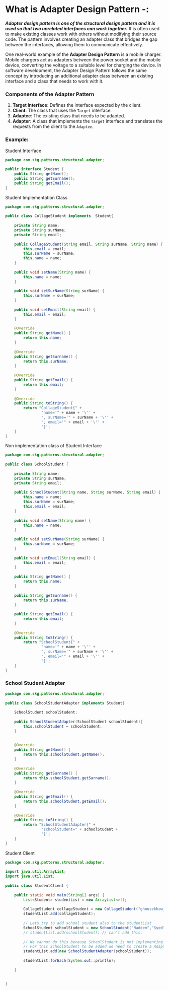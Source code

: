 # What is Adapter Design Pattern -:

**_Adapter design pattern is one of the structural design pattern and it is used so that two unrelated interfaces can work together._** It is often used to make existing classes work with others without modifying their source code. The pattern involves creating an adapter class that bridges the gap between the interfaces, allowing them to communicate effectively.

One real-world example of the **Adapter Design Pattern** is a mobile charger. Mobile chargers act as adapters between the power socket and the mobile device, converting the voltage to a suitable level for charging the device. In software development, the Adapter Design Pattern follows the same concept by introducing an additional adapter class between an existing interface and a class that needs to work with it.

### Components of the Adapter Pattern

1. **Target Interface**: Defines the interface expected by the client.
2. **Client**: The class that uses the `Target` interface.
3. **Adaptee**: The existing class that needs to be adapted.
4. **Adapter**: A class that implements the `Target` interface and translates the requests from the client to the `Adaptee`.

### Example:

Student Interface
```java
package com.skg.patterns.structural.adapter;  
  
public interface Student {  
    public String getName();  
    public String getSurname();  
    public String getEmail();  
}
```

Student Implementation Class
```java
package com.skg.patterns.structural.adapter;  
  
public class CollageStudent implements  Student{  
  
    private String name;  
    private String surName;  
    private String email;  
  
    public CollageStudent(String email, String surName, String name) {  
        this.email = email;  
        this.surName = surName;  
        this.name = name;  
    }  
  
    public void setName(String name) {  
        this.name = name;  
    }  
  
    public void setSurName(String surName) {  
        this.surName = surName;  
    }  
  
    public void setEmail(String email) {  
        this.email = email;  
    }  
  
    @Override  
    public String getName() {  
        return this.name;  
    }  
  
    @Override  
    public String getSurname() {  
        return this.surName;  
    }  
  
    @Override  
    public String getEmail() {  
        return this.email;  
    }  
  
    @Override  
    public String toString() {  
        return "CollageStudent{" +  
                "name='" + name + '\'' +  
                ", surName='" + surName + '\'' +  
                ", email='" + email + '\'' +  
                '}';  
    }  
}
```

Non implementation class of Student Interface
```java
package com.skg.patterns.structural.adapter;  
  
public class SchoolStudent {  
  
    private String name;  
    private String surName;  
    private String email;  
  
    public SchoolStudent(String name, String surName, String email) {  
        this.name = name;  
        this.surName = surName;  
        this.email = email;  
    }  
  
    public void setName(String name) {  
        this.name = name;  
    }  
  
    public void setSurName(String surName) {  
        this.surName = surName;  
    }  
  
    public void setEmail(String email) {  
        this.email = email;  
    }  
  
    public String getName() {  
        return this.name;  
    }  
  
    public String getSurname() {  
        return this.surName;  
    }  
  
    public String getEmail() {  
        return this.email;  
    }  
  
    @Override  
    public String toString() {  
        return "SchoolStudent{" +  
                "name='" + name + '\'' +  
                ", surName='" + surName + '\'' +  
                ", email='" + email + '\'' +  
                '}';  
    }  
}
```

### School Student Adapter 
```java
package com.skg.patterns.structural.adapter;  
  
public class SchoolStudentAdapter implements Student{  
  
    SchoolStudent schoolStudent;  
  
    public SchoolStudentAdapter(SchoolStudent schoolStudent){  
        this.schoolStudent = schoolStudent;  
    }  
  
  
    @Override  
    public String getName() {  
        return this.schoolStudent.getName();  
    }  
  
    @Override  
    public String getSurname() {  
        return this.schoolStudent.getSurname();  
    }  
  
    @Override  
    public String getEmail() {  
        return this.schoolStudent.getEmail();  
    }  
  
    @Override  
    public String toString() {  
        return "SchoolStudentAdapter{" +  
                "schoolStudent=" + schoolStudent +  
                '}';  
    }  
}
```

Student Client
```java
package com.skg.patterns.structural.adapter;  
  
import java.util.ArrayList;  
import java.util.List;  
  
public class StudentClient {  
  
    public static void main(String[] args) {  
        List<Student> studentList = new ArrayList<>();  
  
        CollageStudent collageStudent = new CollageStudent("ghousekhawja@gmail.com","Ghouse","Khwaja");  
        studentList.add(collageStudent);  
  
        // Lets try to add school student also to the studentList  
        SchoolStudent schoolStudent = new SchoolStudent("Nadeem","Syed","syedNadeem@gmail.com");  
        // studentList.add(schoolStudent); // can't add this.  
  
        // We cannot do this because SchoolStudent is not implementing Student interface  
        // For this SchoolStudent to be added we need to create a Adapter class so that        // schoolStudent gets Adapted to Student interface.  
        studentList.add(new SchoolStudentAdapter(schoolStudent));  
  
        studentList.forEach(System.out::println);  
  
    }  
  
  
}
```